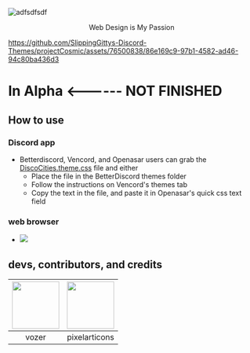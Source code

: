 ![adfsdfsdf](https://github.com/SlippingGittys-Discord-Themes/DiscoCities/assets/76500838/16e67d15-9789-4860-8d42-42e9dab7e7a5)
<p align="center">Web Design is My Passion</p>



https://github.com/SlippingGittys-Discord-Themes/projectCosmic/assets/76500838/86e169c9-97b1-4582-ad46-94c80ba436d3

# In Alpha <------ NOT FINISHED

## How to use 
### Discord app

* Betterdiscord, Vencord, and Openasar users can grab the [DiscoCities.theme.css](https://raw.githubusercontent.com/SlippingGittys-Discord-Themes/DiscoCities/main/DiscoCities.theme.css) file and either
  * Place the file in the BetterDiscord themes folder
  * Follow the instructions on Vencord's themes tab
  * Copy the text in the file, and paste it in Openasar's quick css text field

 ### web browser 
  * [![](https://img.shields.io/badge/install%20with-stylus-006666?style=flat-square)](https://github.com/SlippingGittys-Discord-Themes/DiscoCities/raw/main/DiscoCities.user.css)

## devs, contributors, and credits
| <a href="https://github.com/SlippingGitty" target="_blank"> <img src="https://avatars.githubusercontent.com/u/76500838?s=460&u=109f1c2012f3e452251391807262ed098f45ec94&v=4" alt="" width="96px" height="96px"> </a> | <a href="https://pixelarticons.com/" target="_blank"> <img src="https://github.com/SlippingGittys-Discord-Themes/Notheme/assets/76500838/6c7f22fb-bf9a-4864-a1cd-8f6e0dde15d3" alt="" width="96px" height="96px"> </a> |
|:-:| :-:|
| vozer | pixelarticons | 

